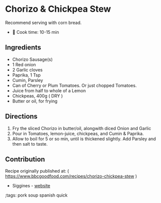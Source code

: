 # Chorizo & Chickpea Stew

Recommend serving with corn bread.

- 🍳 Cook time: 10-15 min

## Ingredients

- Chorizo Sausage(s)
- 1 Red onion
- 2 Garlic cloves
- Paprika, 1 Tsp
- Cumin, Parsley
- Can of Cherry or Plum Tomatoes. Or just chopped Tomatoes.
- Juice from half to whole of a Lemon
- Chickpeas, 400g ( DRY )
- Butter or oil, for frying

## Directions

1. Fry the sliced Chorizo in butter/oil, alongwith diced Onion and Garlic
2. Pour in Tomatoes, lemon-juice, chickpeas, and Cumin & Paprika.
3. Allow to boil for 5 or so min, until is thickened slightly. Add Parsley and then salt to taste.

## Contribution

Recipe originally published at: ( https://www.bbcgoodfood.com/recipes/chorizo-chickpea-stew )

- Siggines - [website](http://jacobsiggins.co.uk)

;tags: pork soup spanish quick
